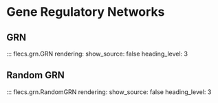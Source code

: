 # Gene Regulatory Networks

## GRN

::: flecs.grn.GRN
    rendering:
      show_source: false
      heading_level: 3

## Random GRN

::: flecs.grn.RandomGRN
    rendering:
      show_source: false
      heading_level: 3
